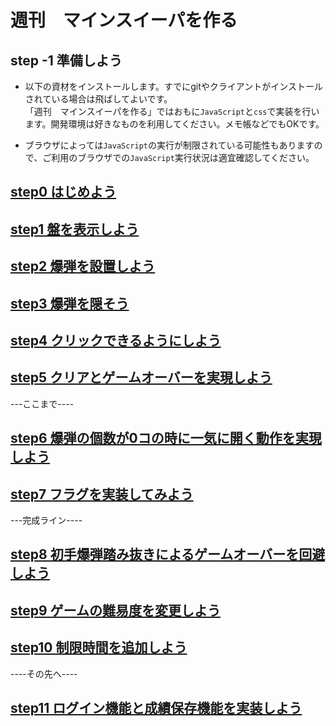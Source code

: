# 週刊　マインスイーパを作る

## step -1 準備しよう
* 以下の資材をインストールします。すでにgitやクライアントがインストールされている場合は飛ばしてよいです。  
「週刊　マインスイーパを作る」ではおもに`JavaScript`と`css`で実装を行います。開発環境は好きなものを利用してください。メモ帳などでもOKです。

* ブラウザによっては`JavaScript`の実行が制限されている可能性もありますので、ご利用のブラウザでの`JavaScript`実行状況は適宜確認してください。

## [step0 はじめよう](./doc/step0.md)

## [step1 盤を表示しよう](./doc/step1.md)

## [step2 爆弾を設置しよう](./doc/step2.md)

## [step3 爆弾を隠そう](./doc/step3.md)

## [step4 クリックできるようにしよう](./doc/step4.md)

## [step5 クリアとゲームオーバーを実現しよう](./doc/step5.md)

---ここまで----

## [step6 爆弾の個数が0コの時に一気に開く動作を実現しよう](./doc/step6.md)

## [step7 フラグを実装してみよう](./doc/step7.md)

---完成ライン----

## [step8 初手爆弾踏み抜きによるゲームオーバーを回避しよう](./doc/step8.md)

## [step9 ゲームの難易度を変更しよう](./doc/step9.md)

## [step10 制限時間を追加しよう](./doc/step10.md)

----その先へ----

## [step11 ログイン機能と成績保存機能を実装しよう](./doc/step11.md)

